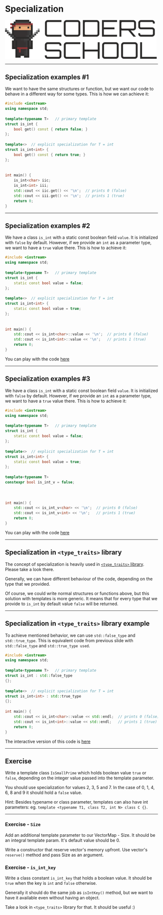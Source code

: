 <!-- .slide: data-background="#111111" -->

# Specialization

<a href="https://coders.school">
    <img width="500" src="../img/coders_school_logo.png" alt="Coders School" class="plain">
</a>

___
<!-- .slide: style="font-size: .8em" -->

## Specialization examples #1

We want to have the same structures or function, but we want our code to behave in a different way for some types. This is how we can achieve it:

```c++
#include <iostream>
using namespace std;

template<typename T>   // primary template
struct is_int {
    bool get() const { return false; }
};

template<>  // explicit specialization for T = int
struct is_int<int> {
    bool get() const { return true; }
};


int main() {
    is_int<char> iic;
    is_int<int> iii;
    std::cout << iic.get() << '\n';  // prints 0 (false)
    std::cout << iii.get() << '\n';  // prints 1 (true)
    return 0;
}
```
<!-- .element: style="font-size: .65em" -->

___
<!-- .slide: style="font-size: .8em" -->

## Specialization examples #2

We have a class `is_int` with a static const boolean field `value`. It is initialized with `false` by default. However, if we provide an `int` as a parameter type, we want to have a `true` value there. This is how to achieve it:

```c++
#include <iostream>
using namespace std;

template<typename T>   // primary template
struct is_int {
    static const bool value = false;
};

template<>  // explicit specialization for T = int
struct is_int<int> {
    static const bool value = true;
};


int main() {
    std::cout << is_int<char>::value << '\n';  // prints 0 (false)
    std::cout << is_int<int>::value << '\n';   // prints 1 (true)
    return 0;
}
```
<!-- .element: style="font-size: .65em" -->

You can play with the code [here](https://ideone.com/fork/LEIx7e)

___
<!-- .slide: style="font-size: .8em" -->

## Specialization examples #3

We have a class `is_int` with a static const boolean field `value`. It is initialized with `false` by default. However, if we provide an `int` as a parameter type, we want to have a `true` value there. This is how to achieve it:

```c++
#include <iostream>
using namespace std;

template<typename T>   // primary template
struct is_int {
    static const bool value = false;
};

template<>  // explicit specialization for T = int
struct is_int<int> {
    static const bool value = true;
};

template<typename T>
constexpr bool is_int_v = false;



int main() {
    std::cout << is_int_v<char> << '\n';  // prints 0 (false)
    std::cout << is_int_v<int> << '\n';   // prints 1 (true)
    return 0;
}
```
<!-- .element: style="font-size: .65em" -->

You can play with the code [here](https://ideone.com/fork/LEIx7e)

___

## Specialization in `<type_traits>` library

The concept of specialization is heavily used in [`<type_traits>` library](https://en.cppreference.com/w/cpp/header/type_traits). Please take a look there.
<!-- .element: class="fragment fade-in" -->

Generally, we can have different behaviour of the code, depending on the type that we provided.
<!-- .element: class="fragment fade-in" -->

Of course, we could write normal structures or functions above, but this solution with templates is more generic. It means that for every type that we provide to `is_int` by default value `false` will be returned.
<!-- .element: class="fragment fade-in" -->

___
<!-- .slide: style="font-size: 0.85em" -->

## Specialization in `<type_traits>` library example

To achieve mentioned behavior, we can use `std::false_type` and `std::true_type`. This is equivalent code from previous slide with `std::false_type` and `std::true_type used`.

```c++
#include <iostream>
using namespace std;

template<typename T>   // primary template
struct is_int : std::false_type
{};

template<>  // explicit specialization for T = int
struct is_int<int> : std::true_type
{};

int main() {
    std::cout << is_int<char>::value << std::endl;  // prints 0 (false)
    std::cout << is_int<int>::value << std::endl;   // prints 1 (true)
    return 0;
}
```

The interactive version of this code is [here](https://ideone.com/fork/GaTh0B)

___

## Exercise

Write a template class `IsSmallPrime` which holds boolean value `true` or `false`, depending on the integer value passed into the template parameter.

You should use specialization for values 2, 3, 5 and 7. In the case of 0, 1, 4, 6, 8 and 9 it should hold a `false` value.

Hint: Besides typename or class parameter, templates can also have int parameters: eg. `template <typename T1, class T2, int N> class C {}`.

___

### Exercise - `Size`

Add an additional template parameter to our VectorMap - Size. It should be an integral template param. It's default value should be 0.

Write a constructor that reserve vector's memory upfront. Use vector's `reserve()` method and pass Size as an argument.

### Exercise - `is_int_key`

Write a class constant `is_int_key` that holds a boolean value. It should be `true` when the key is `int` and `false` otherwise.

Generally it should do the same job as `isIntKey()` method, but we want to have it available even without having an object.

Take a look in `<type_traits>` library for that. It should be useful :)
